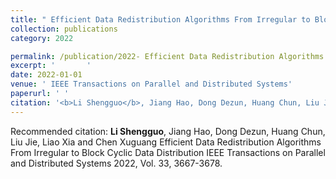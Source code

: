 ```yaml
---
title: " Efficient Data Redistribution Algorithms From Irregular to Block Cyclic Data Distribution"
collection: publications
category: 2022

permalink: /publication/2022- Efficient Data Redistribution Algorithms From Irregular to Block Cyclic Data Distribution
excerpt: '       '
date: 2022-01-01
venue: ' IEEE Transactions on Parallel and Distributed Systems'
paperurl: ' '
citation: '<b>Li Shengguo</b>, Jiang Hao, Dong Dezun, Huang Chun, Liu Jie, Liao Xia and Chen Xuguang  Efficient Data Redistribution Algorithms From Irregular to Block Cyclic Data Distribution IEEE Transactions on Parallel and Distributed Systems 2022, Vol. 33, 3667-3678. '
---
```



Recommended citation: <b>Li Shengguo</b>, Jiang Hao, Dong Dezun, Huang Chun, Liu Jie, Liao Xia and Chen Xuguang  Efficient Data Redistribution Algorithms From Irregular to Block Cyclic Data Distribution IEEE Transactions on Parallel and Distributed Systems 2022, Vol. 33, 3667-3678. 